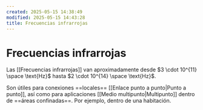 ```yaml
---
created: 2025-05-15 14:38:49
modified: 2025-05-15 14:43:28
title: Frecuencias infrarrojas
---
```


# Frecuencias infrarrojas

Las [[Frecuencias infrarrojas]] van aproximadamente desde $3 \cdot 10^{11} \space \text{Hz}$ hasta $2 \cdot 10^{14} \space \text{Hz}$.

Son útiles para conexiones ==locales== [[Enlace punto a punto|Punto a punto]], así como para aplicaciones [[Medio multipunto|Multipunto]] dentro de ==áreas confinadas==. Por ejemplo, dentro de una habitación.
